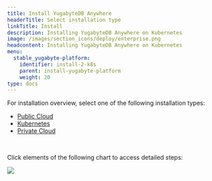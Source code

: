 ```yaml
---
title: Install YugabyteDB Anywhere
headerTitle: Select installation type
linkTitle: Install
description: Installing YugabyteDB Anywhere on Kubernetes
image: /images/section_icons/deploy/enterprise.png
headcontent: Installing YugabyteDB Anywhere on Kubernetes
menu:
  stable_yugabyte-platform:
    identifier: install-2-k8s
    parent: install-yugabyte-platform
    weight: 20
type: docs
---
```


For installation overview, select one of the following installation types:

<ul class="nav nav-tabs-alt nav-tabs-yb">
  <li >
    <a href="../public-cloud/" class="nav-link">
      <i class="fas fa-cloud"></i>
      Public Cloud
    </a>
  </li>

  <li>
    <a href="../kubernetes/" class="nav-link active">
      <i class="fas fa-cubes" aria-hidden="true"></i>
      Kubernetes
    </a>
  </li>

  <li >
    <a href="../private-cloud/" class="nav-link">
      <i class="fas fa-unlink"></i>
      Private Cloud
    </a>
  </li>
</ul>

<br>

Click elements of the following chart to access detailed steps:

<img src="/images/ee/flowchart/yb-install-k8s.png" usemap="#image-map">

<map name="image-map">
    <area target="_blank" alt="Install platform" title="Install platform" href="/preview/yugabyte-platform/install-yugabyte-platform/" coords="523,209,379,53" shape="rect">
    <area target="_blank" alt="K8s pre-reqs" title="K8s pre-reqs" href="/preview/yugabyte-platform/install-yugabyte-platform/prepare-environment/kubernetes/" coords="323,257,576,496" shape="rect">
    <area target="_blank" alt="Install K8s" title="Install K8s" href="/preview/yugabyte-platform/install-yugabyte-platform/install-software/kubernetes/#install-yugabyte-platform-on-a-kubernetes-cluster" coords="346,1032,551,1166" shape="rect">
</map>
